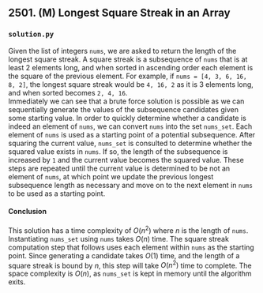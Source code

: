 ## 2501. (M) Longest Square Streak in an Array

### `solution.py`
Given the list of integers `nums`, we are asked to return the length of the longest square streak. A square streak is a subsequence of `nums` that is at least 2 elements long, and when sorted in ascending order each element is the square of the previous element. For example, if `nums = [4, 3, 6, 16, 8, 2]`, the longest square streak would be `4, 16, 2` as it is 3 elements long, and when sorted becomes `2, 4, 16`.  
Immediately we can see that a brute force solution is possible as we can sequentially generate the values of the subsequence candidates given some starting value. In order to quickly determine whether a candidate is indeed an element of `nums`, we can convert `nums` into the set `nums_set`. Each element of `nums` is used as a starting point of a potential subsequence. After squaring the current value, `nums_set` is consulted to determine whether the squared value exists in `nums`. If so, the length of the subsequence is increased by `1` and the current value becomes the squared value. These steps are repeated until the current value is determined to be not an element of `nums`, at which point we update the previous longest subsequence length as necessary and move on to the next element in `nums` to be used as a starting point.  

#### Conclusion
This solution has a time complexity of $O(n^2)$ where $n$ is the length of `nums`. Instantiating `nums_set` using `nums` takes $O(n)$ time. The square streak computation step that follows uses each element within `nums` as the starting point. Since generating a candidate takes $O(1)$ time, and the length of a square streak is bound by $n$, this step will take $O(n^2)$ time to complete. The space complexity is $O(n)$, as `nums_set` is kept in memory until the algorithm exits.  
  

